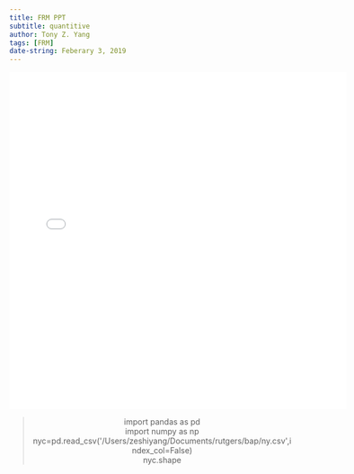 ```yaml
---
title: FRM PPT
subtitle: quantitive
author: Tony Z. Yang
tags: [FRM]
date-string: Feberary 3, 2019
---
```


<center>
   <embed src="/images/frmL1-quantitive.pdf" width="600" height="600">
</embed>

<blockquote>
  <p>
import pandas as pd <br/>
import numpy as np <br/>
nyc=pd.read_csv('/Users/zeshiyang/Documents/rutgers/bap/ny.csv',index_col=False)<br/>
nyc.shape</p>
</blockquote>


